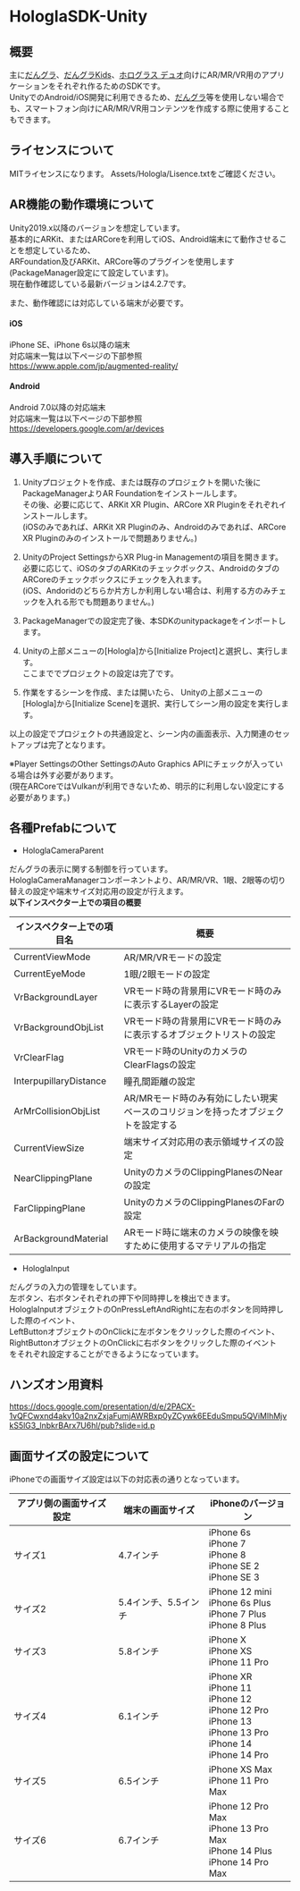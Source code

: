 # HologlaSDK-Unity

## 概要
主に[だんグラ](https://ho-lo.jp/products/hardware/dangla/)、[だんグラKids](https://ho-lo.jp/products/hardware/kids/)、[ホログラス デュオ](https://ho-lo.jp/products/hardware/hologlass2/)向けにAR/MR/VR用のアプリケーションをそれぞれ作るためのSDKです。 <br>
UnityでのAndroid/iOS開発に利用できるため、[だんグラ](https://ho-lo.jp/products/hardware/dangla/)等を使用しない場合でも、スマートフォン向けにAR/MR/VR用コンテンツを作成する際に使用することもできます。 <br>

## ライセンスについて
MITライセンスになります。
Assets/Hologla/Lisence.txtをご確認ください。

## AR機能の動作環境について
Unity2019.x以降のバージョンを想定しています。 <br>
基本的にARKit、またはARCoreを利用してiOS、Android端末にて動作させることを想定しているため、 <br>
ARFoundation及びARKit、ARCore等のプラグインを使用します(PackageManager設定にて設定しています)。 <br>
現在動作確認している最新バージョンは4.2.7です。 <br>

また、動作確認には対応している端末が必要です。
#### iOS
iPhone SE、iPhone 6s以降の端末 <br>
対応端末一覧は以下ページの下部参照 <br>
https://www.apple.com/jp/augmented-reality/

#### Android
Android 7.0以降の対応端末 <br>
対応端末一覧は以下ページの下部参照 <br>
https://developers.google.com/ar/devices

## 導入手順について
1. Unityプロジェクトを作成、または既存のプロジェクトを開いた後にPackageManagerよりAR Foundationをインストールします。 <br>
その後、必要に応じて、ARKit XR Plugin、ARCore XR Pluginをそれぞれインストールします。 <br>
(iOSのみであれば、ARKit XR Pluginのみ、Androidのみであれば、ARCore XR Pluginのみのインストールで問題ありません。) <br>

2. UnityのProject SettingsからXR Plug-in Managementの項目を開きます。 <br>
必要に応じて、iOSのタブのARKitのチェックボックス、AndroidのタブのARCoreのチェックボックスにチェックを入れます。 <br>
(iOS、Andoridのどちらか片方しか利用しない場合は、利用する方のみチェックを入れる形でも問題ありません。) <br>

3. PackageManagerでの設定完了後、本SDKのunitypackageをインポートします。 <br>

4. Unityの上部メニューの[Hologla]から[Initialize Project]と選択し、実行します。 <br>
ここまででプロジェクトの設定は完了です。 <br>

5. 作業をするシーンを作成、または開いたら、 Unityの上部メニューの[Hologla]から[Initialize Scene]を選択、実行してシーン用の設定を実行します。 <br>

以上の設定でプロジェクトの共通設定と、シーン内の画面表示、入力関連のセットアップは完了となります。 <br>

※Player SettingsのOther SettingsのAuto Graphics APIにチェックが入っている場合は外す必要があります。<br>
(現在ARCoreではVulkanが利用できないため、明示的に利用しない設定にする必要があります。)<br>

## 各種Prefabについて
- HologlaCameraParent

だんグラの表示に関する制御を行っています。  
HologlaCameraManagerコンポーネントより、AR/MR/VR、1眼、2眼等の切り替えの設定や端末サイズ対応用の設定が行えます。  
**以下インスペクター上での項目の概要**

| インスペクター上での項目名 | 概要 |
|-----|-----|
| CurrentViewMode | AR/MR/VRモードの設定 |
| CurrentEyeMode | 1眼/2眼モードの設定 |
| VrBackgroundLayer | VRモード時の背景用にVRモード時のみに表示するLayerの設定 |
| VrBackgroundObjList | VRモード時の背景用にVRモード時のみに表示するオブジェクトリストの設定 |
| VrClearFlag | VRモード時のUnityのカメラのClearFlagsの設定 |
| InterpupillaryDistance | 瞳孔間距離の設定 |
| ArMrCollisionObjList | AR/MRモード時のみ有効にしたい現実ベースのコリジョンを持ったオブジェクトを設定する |
| CurrentViewSize | 端末サイズ対応用の表示領域サイズの設定|
| NearClippingPlane | UnityのカメラのClippingPlanesのNearの設定 |
| FarClippingPlane | UnityのカメラのClippingPlanesのFarの設定 |
| ArBackgroundMaterial | ARモード時に端末のカメラの映像を映すために使用するマテリアルの指定 |


- HologlaInput

だんグラの入力の管理をしています。  
左ボタン、右ボタンそれぞれの押下や同時押しを検出できます。  
HologlaInputオブジェクトのOnPressLeftAndRightに左右のボタンを同時押しした際のイベント、  
LeftButtonオブジェクトのOnClickに左ボタンをクリックした際のイベント、  
RightButtonオブジェクトのOnClickに右ボタンをクリックした際のイベント  
をそれぞれ設定することができるようになっています。

## ハンズオン用資料
https://docs.google.com/presentation/d/e/2PACX-1vQFCwxnd4akv10a2nxZxjaFumjAWRBxp0yZCywk6EEduSmpu5QViMlhMjvkS5lG3_lnbkrBArx7U6hl/pub?slide=id.p


## 画面サイズの設定について
iPhoneでの画面サイズ設定は以下の対応表の通りとなっています。

| アプリ側の画面サイズ設定 | 端末の画面サイズ | iPhoneのバージョン |
| ----- | ----- | ----- |
| サイズ1 | 4.7インチ | iPhone 6s<br>iPhone 7<br>iPhone 8<br>iPhone SE 2<br>iPhone SE 3 |
| サイズ2 | 5.4インチ、5.5インチ | iPhone 12 mini<br>iPhone 6s Plus<br>iPhone 7 Plus<br>iPhone 8 Plus |
| サイズ3 | 5.8インチ | iPhone X<br>iPhone XS<br>iPhone 11 Pro |
| サイズ4 | 6.1インチ | iPhone XR<br>iPhone 11<br>iPhone 12<br>iPhone 12 Pro<br>iPhone 13<br>iPhone 13 Pro<br>iPhone 14<br>iPhone 14 Pro |
| サイズ5 | 6.5インチ | iPhone XS Max<br>iPhone 11 Pro Max |
| サイズ6 | 6.7インチ | iPhone 12 Pro Max<br>iPhone 13 Pro Max<br>iPhone 14 Plus<br>iPhone 14 Pro Max |

